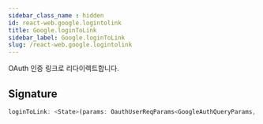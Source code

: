 ```yaml
---
sidebar_class_name : hidden
id: react-web.google.logintolink
title: Google.loginToLink
sidebar_label: Google.loginToLink
slug: /react-web.google.logintolink
---
```






OAuth 인증 링크로 리다이렉트합니다.

## Signature

```typescript
loginToLink: <State>(params: OauthUserReqParams<GoogleAuthQueryParams, State>) => void;
```
